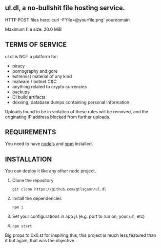  ul.dl, a no-bullshit file hosting service.    
----------------------------------------------------

HTTP POST files here:
    curl -F'file=@yourfile.png' yourdomain

Maximum file size: 20.0 MiB

TERMS OF SERVICE
----------------

ul.dl is NOT a platform for:
* piracy
* pornography and gore
* extremist material of any kind
* malware / botnet C&C
* anything related to crypto currencies
* backups
* CI build artifacts
* doxxing, database dumps containing personal information

Uploads found to be in violation of these rules will be removed,
and the originating IP address blocked from further uploads.

REQUIREMENTS
---------------
You need to have [nodejs](https://nodejs.org/en/) and [npm](https://www.npmjs.com/) installed.

INSTALLATION
---------------

You can deploy it like any other node project.

1. Clone the repository

    `git clone https://github.com/gtlsgamr/ul.dl`

2. Install the dependencies 

    `npm i`

3. Set your configurations in app.js (e.g. port to run on, your url, etc)

4. `npm start`

Big props to 0x0.st for inspiring this, this project is much less featured than it but again, that was the objective.
